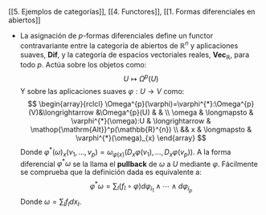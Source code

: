 [[5. Ejemplos de categorías]], [[4. Functores]], [[1. Formas diferenciales en abiertos]]

- La asignación de $p$-formas diferenciales define un functor contravariante entre la categoría de abiertos de $\mathbb{R}^n$ y aplicaciones suaves, $\mathbf{Dif}$, y la categoría de espacios vectoriales reales, $\mathbf{Vec}_{\mathbb{R}}$, para todo $p$. Actúa sobre los objetos como:$$
U \longmapsto \Omega^p(U)
$$Y sobre las aplicaciones suaves $\varphi:U \longrightarrow V$ como:$$
\begin{array}{rclcl}
\Omega^{p}(\varphi)=\varphi^{*}:\Omega^{p}(V)&\longrightarrow &\Omega^{p}(U) & & \\
\omega & \longmapsto & \varphi^{*}(\omega):U & \longrightarrow & \mathop{\mathrm{Alt}}^p(\mathbb{R}^{n}) \\
&& x & \longmapsto & \varphi^{*}(\omega)_{x}
\end{array}
$$Donde $\varphi^{*}(\omega)_{x}(v_{1},\dots,v_{p})=\omega_{\varphi(x)}(D_{x}\varphi(v_{1}),\dots,D_{x}\varphi(v_{p}))$. A la forma diferencial $\varphi^{*}\omega$ se la llama el **pullback** de $\omega$ a $U$ mediante $\varphi$. Fácilmente se comprueba que la definición dada es equivalente a:$$
\varphi^{*}\omega = \sum_{I}(f_{I}\circ \varphi)d\varphi_{i_{1}} \wedge \cdots \wedge d\varphi_{i_{p}}
$$Donde $\omega=\sum_{I}f_{I}dx_{I}$.

 